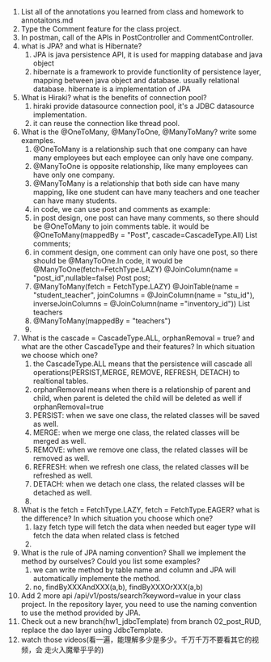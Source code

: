 1. List all of the annotations you learned from class and homework to annotaitons.md
2. Type the Comment feature for the class project.
3. In postman, call of the APIs in PostController and CommentController.
4. what is JPA? and what is Hibernate?
   1. JPA is java persistence API, it is used for mapping database and java object
   2. hibernate is a framework to provide functionlity of persistence layer, mapping between java object and database. usually relational database. hibernate is a implementation of JPA
5. What is Hiraki? what is the benefits of connection pool?
   1. hiraki provide datasource connection pool, it's a JDBC datasource implementation.
   2. it can reuse the connection like thread pool.
6. What is the @OneToMany, @ManyToOne, @ManyToMany? write some examples.
   1. @OneToMany is a relationship such that one company can have many employees but each employee can only have one company.
   2. @ManyToOne is opposite relationship, like many employees can have only one company.
   3. @ManyToMany is a relationship that both side can have many mapping, like one student can have many teachers and one teacher can have many students.
   4. in code, we can use post and comments as example:
   5. in post design, one post can have many comments, so there should be @OneToMany to join comments table. it would be @OneToMany(mappedBy = "Post", cascade=CascadeType.All) List<Comment> comments;
   6. in comment design, one comment can only have one post, so there should be @ManyToOne.In code, it would be @ManyToOne(fetch=FetchType.LAZY) @JoinColumn(name = "post_id",nullable=false) Post post;
   7. @ManyToMany(fetch = FetchType.LAZY) @JoinTable(name = "student_teacher", joinColumns = @JoinColumn(name = "stu_id"), inverseJoinColumns = @JoinColumn(name ="inventory_id")) List<Teacher> teachers
   8. @ManyToMany(mappedBy = "teachers")
   9. 
7. What is the cascade = CascadeType.ALL, orphanRemoval = true? and what are the other CascadeType and their features? In which situation we choose which one?
   1. the CascadeType.ALL means that the persistence will cascade all operations(PERSIST,MERGE, REMOVE, REFRESH, DETACH) to realtional tables.
   2. orphanRemoval means when there is a relationship of parent and child, when parent is deleted the child will be deleted as well if orphanRemoval=true
   3. PERSIST: when we save one class, the related classes will be saved as well.
   4. MERGE: when we merge one class, the related classes will be merged as well.
   5. REMOVE: when we remove one class, the related classes will be removed as well.
   6. REFRESH: when we refresh one class, the related classes will be refreshed as well.
   7. DETACH: when we detach one class, the related classes will be detached as well.
   8. 
8. What is the fetch = FetchType.LAZY, fetch = FetchType.EAGER? what is the difference? In which situation you choose which one?
   1. lazy fetch type will fetch the data when needed but eager type will fetch the data when related class is fetched
   2. 
9.  What is the rule of JPA naming convention? Shall we implement the method by ourselves? Could you list some examples?
    1.  we can write method by table name and column and JPA will automatically implemente the method.
    2.  no, findByXXXAndXXX(a,b), findByXXXOrXXX(a,b)
10. Add 2 more api /api/v1/posts/search?keyword=value in your class project. In the repository layer, you need to use the naming convention to use the method provided by JPA.
11. Check out a new branch(hw1_jdbcTemplate) from branch 02_post_RUD, replace the dao layer using JdbcTemplate.
12. watch those videos(看一遍，能理解多少是多少。千万千万不要看其它的视频，会 走火入魔晕乎乎的)